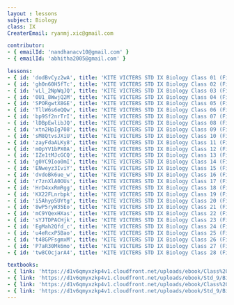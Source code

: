 ```yaml
--- 
layout : lessons 
subject: Biology
class: IX
CreaterEmail: ryanmj.xic@gmail.com

contributor: 
- { emailId: 'nandhanacv10@gmail.com' }
- { emailId: 'abhitha2005@gmail.com' }

lessons: 
- { id: 'dodBvCyz2wA', title: 'KITE VICTERS STD IX Biology Class 01 (First Bell-ഫസ്റ്റ് ബെല്‍)' }
- { id: 'gh0n60H5fTc', title: 'KITE VICTERS STD IX Biology Class 02 (First Bell-ഫസ്റ്റ് ബെല്‍)' }
- { id: 'vLl_2NpWqJQ', title: 'KITE VICTERS STD IX Biology Class 03 (First Bell-ഫസ്റ്റ് ബെല്‍)' }
- { id: '0U1_8WwjQ2M', title: 'KITE VICTERS STD IX Biology Class 04 (First Bell-ഫസ്റ്റ് ബെല്‍)' }
- { id: 'SPORgwtX8GE', title: 'KITE VICTERS STD IX Biology Class 05 (First Bell-ഫസ്റ്റ് ബെല്‍)' }
- { id: 'TllW6s6eQQw', title: 'KITE VICTERS STD IX Biology Class 06 (First Bell-ഫസ്റ്റ് ബെല്‍)' }
- { id: 'bp9Sf2nrTrI', title: 'KITE VICTERS STD IX Biology Class 07 (First Bell-ഫസ്റ്റ് ബെല്‍)' }
- { id: 'lDBpEwlibJQ', title: 'KITE VICTERS STD IX Biology Class 08 (First Bell-ഫസ്റ്റ് ബെല്‍)' }
- { id: 'xtn2HpIg708', title: 'KITE VICTERS STD IX Biology Class 09 (First Bell-ഫസ്റ്റ് ബെല്‍)' }
- { id: 'sM8QtvsJXiU', title: 'KITE VICTERS STD IX Biology Class 10 (First Bell-ഫസ്റ്റ് ബെല്‍)' }
- { id: 'zayFdaALKy8', title: 'KITE VICTERS STD IX Biology Class 11 (First Bell-ഫസ്റ്റ് ബെല്‍)' }
- { id: 'mOpYV1bPX0A', title: 'KITE VICTERS STD IX Biology Class 12 (First Bell-ഫസ്റ്റ് ബെല്‍)' }
- { id: 'IZe1tMJcGCQ', title: 'KITE VICTERS STD IX Biology Class 13 (First Bell-ഫസ്റ്റ് ബെല്‍)' }
- { id: 'g0YC9Ioo0mI', title: 'KITE VICTERS STD IX Biology Class 14 (First Bell-ഫസ്റ്റ് ബെല്‍)' }
- { id: 'ENweyz3IviY', title: 'KITE VICTERS STD IX Biology Class 15 (First Bell-ഫസ്റ്റ് ബെല്‍)' }
- { id: 'dvdoBk6ue_w', title: 'KITE VICTERS STD IX Biology Class 16 (First Bell-ഫസ്റ്റ് ബെല്‍)' }
- { id: 'r7znXlA0OUs', title: 'KITE VICTERS STD IX Biology Class 17 (First Bell-ഫസ്റ്റ് ബെല്‍)' }
- { id: 'HrD4xxRmRgg', title: 'KITE VICTERS STD IX Biology Class 18 (First Bell-ഫസ്റ്റ് ബെല്‍)' }
- { id: 'KX22FLnrbpk', title: 'KITE VICTERS STD IX Biology Class 19 (First Bell-ഫസ്റ്റ് ബെല്‍)' }
- { id: 'i5Ahyp5UYtg', title: 'KITE VICTERS STD IX Biology Class 20 (First Bell-ഫസ്റ്റ് ബെല്‍)' }
- { id: '8wP5ryW35Eo', title: 'KITE VICTERS STD IX Biology Class 21 (First Bell-ഫസ്റ്റ് ബെല്‍)' }
- { id: 'mC9YQexHXas', title: 'KITE VICTERS STD IX Biology Class 22 (First Bell-ഫസ്റ്റ് ബെല്‍)' }
- { id: 'sYJTDPACHjk', title: 'KITE VICTERS STD IX Biology Class 23 (First Bell-ഫസ്റ്റ് ബെല്‍)' }
- { id: 'EgMah2Qfd_c', title: 'KITE VICTERS STD IX Biology Class 24 (First Bell-ഫസ്റ്റ് ബെല്‍)' }
- { id: 'u4eRcxP5Bao', title: 'KITE VICTERS STD IX Biology Class 25 (First Bell-ഫസ്റ്റ് ബെല്‍)' }
- { id: 't48GPFsgmxM', title: 'KITE VICTERS STD IX Biology Class 26 (First Bell-ഫസ്റ്റ് ബെല്‍)' }
- { id: 'P7aR30Mk6mo', title: 'KITE VICTERS STD IX Biology Class 27 (First Bell-ഫസ്റ്റ് ബെല്‍)' }
- { id: 'tw8COcjarA4', title: 'KITE VICTERS STD IX Biology Class 28 (First Bell-ഫസ്റ്റ് ബെല്‍)' }

textbooks:
- { link: 'https://d1v6qmyxzkp4v1.cloudfront.net/uploads/ebook/Class%209/Biology_9_E_Part_1/Biology_9_E_Part_1.pdf', title: 'Biology Part -1' , medium: 'English' }
- { link: 'https://d1v6qmyxzkp4v1.cloudfront.net/uploads/ebook/Std_9/Biology_9(E)%20Part%202/Biology_9(E)%20Part%202.pdf', title: 'Biology Part -2' , medium: 'English' }
- { link: 'https://d1v6qmyxzkp4v1.cloudfront.net/uploads/ebook/Class%209/Biology_9_M_Part_1/Biology_9_M_Part_1.pdf', title: 'Biology Part -1' , medium: 'Malayalam' }
- { link: 'https://d1v6qmyxzkp4v1.cloudfront.net/uploads/ebook/Std_9/Biology_9(M)%20Part%202/Biology_9(M)%20Part%202.pdf', title: 'Biology Part -2' , medium: 'Malayalam' }
--- 
```

